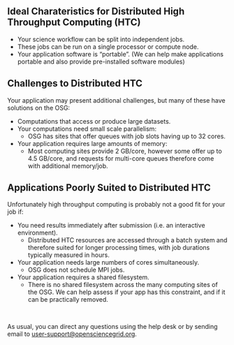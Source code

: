 [title]: - "Is High Throughput Computing for you?"


## Ideal Charateristics for Distributed High Throughput Computing (HTC)

-   Your science workflow can be split into independent jobs.
-   These jobs can be run on a single processor or compute node.
-   Your application software is “portable”. (We can help make applications portable and also provide pre-installed software modules)



## Challenges to Distributed HTC

Your application may present additional challenges, but many of these have solutions on the OSG:

-   Computations that access or produce large datasets. 
-   Your computations need small scale parallelism:
    -   OSG has sites that offer queues with job slots having up to 32 cores.
-   Your application requires large amounts of memory:
    -   Most computing sites provide 2 GB/core, however some offer up to 4.5 GB/core, and requests for multi-core queues therefore come with additional memory/job.
    

## Applications Poorly Suited to Distributed HTC

Unfortunately high throughput computing is probably not a good fit for your job if:

-   You need results immediately after submission (i.e. an interactive environment).
    -   Distributed HTC resources are accessed through a batch system and therefore suited for longer processing times, with job durations typically measured in hours. 
-   Your application needs large numbers of cores simultaneously.
    -   OSG does not schedule MPI jobs. 
-   Your application requires a shared filesystem. 
    - There is no shared filesystem across the many computing sites of the OSG. We can help assess if your app has this constraint, and if it can be practically removed.

&nbsp;

As usual, you can direct any questions using the help desk or by sending email 
to [user-support@opensciencegrid.org](mailto:support@opensciencegrid.org).
